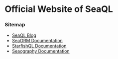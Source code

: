 # Official Website of SeaQL

### Sitemap

- [SeaQL Blog](https://www.sea-ql.org/blog/)
- [SeaORM Documentation](https://www.sea-ql.org/SeaORM/)
- [StarfishQL Documentation](https://www.sea-ql.org/StarfishQL/)
- [Seaography Documentation](https://www.sea-ql.org/Seaography/)
